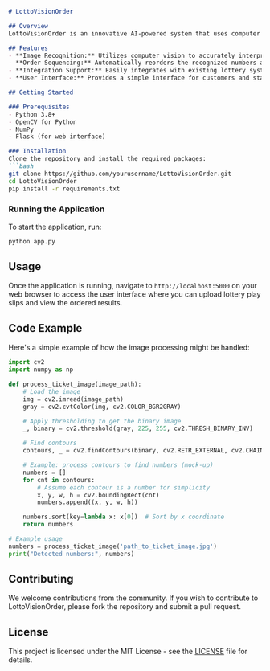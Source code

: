 
```markdown
# LottoVisionOrder

## Overview
LottoVisionOrder is an innovative AI-powered system that uses computer vision to automate the ordering of lottery ticket numbers based on customer selections. This tool is designed to enhance the efficiency and accuracy of lottery ticket processing at retail locations.

## Features
- **Image Recognition:** Utilizes computer vision to accurately interpret numbers from customer-filled play slips.
- **Order Sequencing:** Automatically reorders the recognized numbers according to customizable rules.
- **Integration Support:** Easily integrates with existing lottery systems and ticket printers.
- **User Interface:** Provides a simple interface for customers and staff to verify and edit ticket selections before printing.

## Getting Started

### Prerequisites
- Python 3.8+
- OpenCV for Python
- NumPy
- Flask (for web interface)

### Installation
Clone the repository and install the required packages:
```bash
git clone https://github.com/yourusername/LottoVisionOrder.git
cd LottoVisionOrder
pip install -r requirements.txt
```

### Running the Application
To start the application, run:
```bash
python app.py
```

## Usage
Once the application is running, navigate to `http://localhost:5000` on your web browser to access the user interface where you can upload lottery play slips and view the ordered results.

## Code Example
Here's a simple example of how the image processing might be handled:

```python
import cv2
import numpy as np

def process_ticket_image(image_path):
    # Load the image
    img = cv2.imread(image_path)
    gray = cv2.cvtColor(img, cv2.COLOR_BGR2GRAY)

    # Apply thresholding to get the binary image
    _, binary = cv2.threshold(gray, 225, 255, cv2.THRESH_BINARY_INV)

    # Find contours
    contours, _ = cv2.findContours(binary, cv2.RETR_EXTERNAL, cv2.CHAIN_APPROX_SIMPLE)

    # Example: process contours to find numbers (mock-up)
    numbers = []
    for cnt in contours:
        # Assume each contour is a number for simplicity
        x, y, w, h = cv2.boundingRect(cnt)
        numbers.append((x, y, w, h))

    numbers.sort(key=lambda x: x[0])  # Sort by x coordinate
    return numbers

# Example usage
numbers = process_ticket_image('path_to_ticket_image.jpg')
print("Detected numbers:", numbers)
```

## Contributing
We welcome contributions from the community. If you wish to contribute to LottoVisionOrder, please fork the repository and submit a pull request.

## License
This project is licensed under the MIT License - see the [LICENSE](LICENSE) file for details.
```
